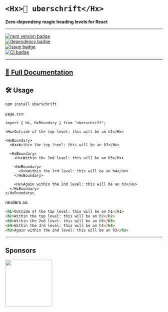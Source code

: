 # `<Hx>🧢 uberschrift</Hx>`

**Zero-dependeny magic heading levels for React**

---

[![npm version badge](https://img.shields.io/npm/v/uberschrift?style=flat-square)](https://npmjs.com/package/uberschrift)<br />
[![dependency badge](https://img.shields.io/librariesio/release/npm/uberschrift?style=flat-square)](https://libraries.io/npm/uberschrift)<br />
[![Issue badge](https://img.shields.io/github/issues/peerigon/uberschrift?style=flat-square)](https://github.com/peerigon/uberschrift/issues)<br />
[![CI badge](https://github.com/peerigon/uberschrift/actions/workflows/ci.yml/badge.svg)](https://github.com/peerigon/uberschrift/actions/workflows/pull_request.yml)

---

## [📖 Full Documentation](https://uberschrift.peerigon.io)

## 🛠️ Usage

```sh
npm install uberschrift
```

`page.tsx`:

```tsx
import { Hx, HxBoundary } from "uberschrift";

<Hx>Outside of the top level: this will be an h1</Hx>

<HxBoundary>
  <Hx>Within the top level: this will be an h2</Hx>

  <HxBoundary>
    <Hx>Within the 2nd level: this will be an h3</Hx>

    <HxBoundary>
      <Hx>Within the 3rd level: this will be an h4</Hx>
    </HxBoundary>

    <Hx>Again within the 2nd level: this will be an h3</Hx>
  </HxBoundary>
</HxBoundary>
```

renders as:

```html
<h1>Outside of the top level: this will be an h1</h1>
<h2>Within the top level: this will be an h2</h2>
<h3>Within the 2nd level: this will be an h3</h3>
<h4>Within the 3rd level: this will be an h4</h4>
<h3>Again within the 2nd level: this will be an h3</h3>
```

---

## Sponsors

[<img src="https://assets.peerigon.com/peerigon/logo/peerigon-logo-flat-spinat.png" width="150" />](https://peerigon.com)
